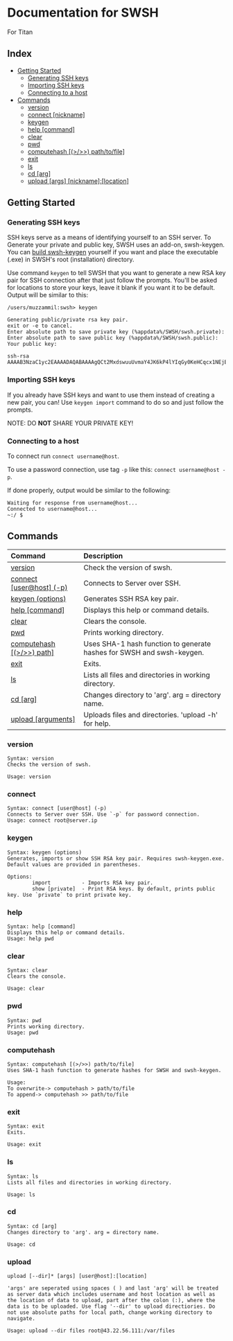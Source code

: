 # Documentation for SWSH

For Titan

## Index

* [Getting Started](#getting-started)
  * [Generating SSH keys](#generating-ssh-keys)
  * [Importing SSH keys](#importing-ssh-keys)
  * [Connecting to a host](#connecting-to-a-host)
* [Commands](#commands)
  * [version](#version)
  * [connect [nickname]](#connect)
  * [keygen](#keygen)
  * [help    [command]](#help)
  * [clear](#clear)
  * [pwd](#pwd)
  * [computehash [(>/>>) path/to/file]](#computehash)
  * [exit](#exit)
  * [ls](#ls)
  * [cd [arg]](#cd)
  * [upload [args] [nickname]:[location]](#upload)

## Getting Started

### Generating SSH keys

SSH keys serve as a means of identifying yourself to an SSH server. To Generate your private and public key, SWSH uses an add-on, swsh-keygen. You can [build swsh-keygen](https://github.com/SecureWindowsShell/swsh-keygen) yourself if you want and place the executable (.exe) in SWSH's root (installation) directory.

Use command ```keygen``` to tell SWSH that you want to generate a new RSA key pair for SSH connection after that just follow the prompts.
You'll be asked for locations to store your keys, leave it blank if you want it to be default.
Output will be similar to this:

```swsh
/users/muzzammil:swsh> keygen

Generating public/private rsa key pair.
exit or -e to cancel.
Enter absolute path to save private key (%appdata%/SWSH/swsh.private):
Enter absolute path to save public key (%appdata%/SWSH/swsh.public):
Your public key:

ssh-rsa AAAAB3NzaC1yc2EAAAADAQABAAAAgQCt2MxdswuuUvmaY4JK6kP4lYIqGy0KeHCqcx1NEjB4EcqH7+MIeXGbdikACvP3wlOAEAt+7PMEhBHf7nL2S2SsOybpegJw0piiMeOIPJwQxIQFaRWyz3xn0ESItzBizsQ4yxfQiG37sFkMeQVnP5fHuc2+Z4JZ5SD56Dh1xxgnEw==
```

### Importing SSH keys

If you already have SSH keys and want to use them instead of creating a new pair, you can! Use ```keygen import``` command to do so and just follow the prompts.

NOTE: DO **NOT** SHARE YOUR PRIVATE KEY!

### Connecting to a host

To connect run ```connect username@host```.

To use a password connection, use tag `-p` like this: ```connect username@host -p```.

If done properly, output would be similar to the following:

```swsh
Waiting for response from username@host...
Connected to username@host...
~:/ $
```

## Commands

| Command                                   | Description                                                           |
|:------------------------------------------|:----------------------------------------------------------------------|
| [version](#version)                       | Check the version of swsh.                                            |
| [connect [user@host] (-p)](#connect)      | Connects to Server over SSH.                                          |
| [keygen (options)](#keygen)               | Generates SSH RSA key pair.                                           |
| [help    [command]](#help)                | Displays this help or command details.                                |
| [clear](#clear)                           | Clears the console.                                                   |
| [pwd](#pwd)                               | Prints working directory.                                             |
| [computehash [(>/>>) path]](#computehash) | Uses SHA-1 hash function to generate hashes for SWSH and swsh-keygen. |
| [exit](#exit)                             | Exits.                                                                |
| [ls](#ls)                                 | Lists all files and directories in working directory.                 |
| [cd [arg]](#cd)                           | Changes directory to 'arg'. arg = directory name.                     |
| [upload [arguments]](#upload)             | Uploads files and directories. 'upload -h' for help.                  |

### version

```swsh
Syntax: version
Checks the version of swsh.

Usage: version
```

### connect

```swsh
Syntax: connect [user@host] (-p)
Connects to Server over SSH. Use `-p` for password connection.
Usage: connect root@server.ip
```

### keygen

```swsh
Syntax: keygen (options)
Generates, imports or show SSH RSA key pair. Requires swsh-keygen.exe.
Default values are provided in parentheses.

Options:
        import          - Imports RSA key pair.
        show [private]  - Print RSA keys. By default, prints public key. Use `private` to print private key.
```

### help

```swsh
Syntax: help [command]
Displays this help or command details.
Usage: help pwd
```

### clear

```swsh
Syntax: clear
Clears the console.

Usage: clear
```

### pwd

```swsh
Syntax: pwd
Prints working directory.
Usage: pwd
```

### computehash

```swsh
Syntax: computehash [(>/>>) path/to/file]
Uses SHA-1 hash function to generate hashes for SWSH and swsh-keygen.

Usage:
To overwrite-> computehash > path/to/file
To append-> computehash >> path/to/file
```

### exit

```swsh
Syntax: exit
Exits.

Usage: exit
```

### ls

```swsh
Syntax: ls
Lists all files and directories in working directory.

Usage: ls
```

### cd

```swsh
Syntax: cd [arg]
Changes directory to 'arg'. arg = directory name.

Usage: cd
```

### upload

```swsh
upload [--dir]* [args] [user@host]:[location]

'args' are seperated using spaces ( ) and last 'arg' will be treated as server data which includes username and host location as well as the location of data to upload, part after the colon (:), where the data is to be uploaded. Use flag '--dir' to upload directiories. Do not use absolute paths for local path, change working directory to navigate.

Usage: upload --dir files root@43.22.56.111:/var/files
```
